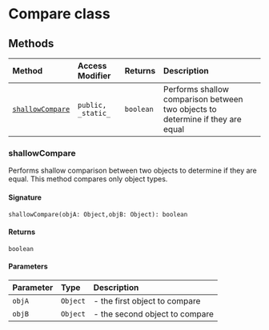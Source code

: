 # Compare class












## Methods

| Method	   | Access Modifier | Returns	| Description|
|:-------------|:----|:-------|:-----------|
|[`shallowCompare`](#shallowcompare)     | `public, _static_` | `boolean` | Performs shallow comparison between two objects to determine if they are equal |




### shallowCompare

Performs shallow comparison between two objects to determine if they are equal. This method compares 
only object types. 


#### Signature
`shallowCompare(objA: Object,objB: Object): boolean`

#### Returns
`boolean`


#### Parameters


| Parameter	   | Type    | Description |
|:-------------|:---------------|:------------|
| `objA`    | `Object` | - the first object to compare |
| `objB`    | `Object` | - the second object to compare |

